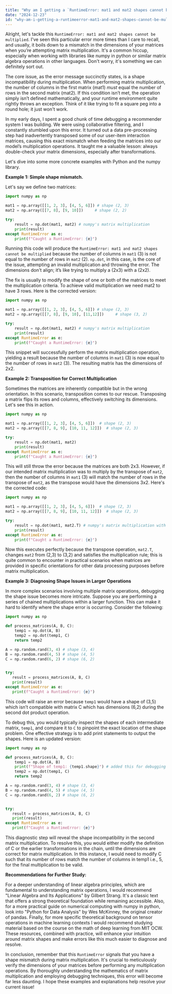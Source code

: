 ```yaml
---
title: "Why am I getting a `RuntimeError: mat1 and mat2 shapes cannot be multiplied` error?"
date: "2024-12-23"
id: "why-am-i-getting-a-runtimeerror-mat1-and-mat2-shapes-cannot-be-multiplied-error"
---
```


Alright, let's tackle this `RuntimeError: mat1 and mat2 shapes cannot be multiplied`. I've seen this particular error more times than I care to recall, and usually, it boils down to a mismatch in the dimensions of your matrices when you’re attempting matrix multiplication. It's a common hiccup, especially when working with libraries like numpy in python or similar matrix algebra operations in other languages. Don't worry, it's something we can definitely sort out.

The core issue, as the error message succinctly states, is a shape incompatibility during multiplication. When performing matrix multiplication, the number of columns in the first matrix (mat1) *must* equal the number of rows in the second matrix (mat2). If this condition isn’t met, the operation simply isn’t defined mathematically, and your runtime environment quite rightly throws an exception. Think of it like trying to fit a square peg into a round hole; it just won't work.

In my early days, I spent a good chunk of time debugging a recommender system I was building. We were using collaborative filtering, and I constantly stumbled upon this error. It turned out a data pre-processing step had inadvertently transposed some of our user-item interaction matrices, causing this exact mismatch when feeding the matrices into our model’s multiplication operations. It taught me a valuable lesson: always double-check your matrix dimensions, especially after transformations.

Let's dive into some more concrete examples with Python and the numpy library.

**Example 1: Simple shape mismatch.**

Let's say we define two matrices:

```python
import numpy as np

mat1 = np.array([[1, 2, 3], [4, 5, 6]]) # shape (2, 3)
mat2 = np.array([[7, 8], [9, 10]])     # shape (2, 2)

try:
    result = np.dot(mat1, mat2) # numpy's matrix multiplication
    print(result)
except RuntimeError as e:
    print(f"Caught a RuntimeError: {e}")
```

Running this code will produce the `RuntimeError: mat1 and mat2 shapes cannot be multiplied` because the number of columns in `mat1` (3) is not equal to the number of rows in `mat2` (2). `np.dot`, in this case, is the core of the issue, attempting an invalid multiplication and throwing the error. The dimensions don't align; it’s like trying to multiply a (2x3) with a (2x2).

The fix is usually to modify the shape of one or both of the matrices to meet the multiplication criteria. To achieve valid multiplication we need mat2 to have 3 rows. Here is the corrected version:

```python
import numpy as np

mat1 = np.array([[1, 2, 3], [4, 5, 6]]) # shape (2, 3)
mat2 = np.array([[7, 8], [9, 10], [11,12]])     # shape (3, 2)

try:
    result = np.dot(mat1, mat2) # numpy's matrix multiplication
    print(result)
except RuntimeError as e:
    print(f"Caught a RuntimeError: {e}")
```

This snippet will successfully perform the matrix multiplication operation, yielding a result because the number of columns in `mat1` (3) is now equal to the number of rows in `mat2` (3). The resulting matrix has the dimensions of 2x2.

**Example 2: Transposition for Correct Multiplication**

Sometimes the matrices are inherently compatible but in the wrong orientation. In this scenario, transposition comes to our rescue. Transposing a matrix flips its rows and columns, effectively switching its dimensions. Let's see this in action.

```python
import numpy as np

mat1 = np.array([[1, 2, 3], [4, 5, 6]])  # shape (2, 3)
mat2 = np.array([[7, 8, 9], [10, 11, 12]])  # shape (2, 3)

try:
    result = np.dot(mat1, mat2)
    print(result)
except RuntimeError as e:
    print(f"Caught a RuntimeError: {e}")
```

This will still throw the error because the matrices are both 2x3. However, if our intended matrix multiplication was to multiply by the transpose of `mat2`, then the number of columns in `mat1` (3) will match the number of rows in the transpose of `mat2`, as the transpose would have the dimensions 3x2. Here's the corrected code:

```python
import numpy as np

mat1 = np.array([[1, 2, 3], [4, 5, 6]])  # shape (2, 3)
mat2 = np.array([[7, 8, 9], [10, 11, 12]])  # shape (2, 3)

try:
    result = np.dot(mat1, mat2.T) # numpy's matrix multiplication with transpose
    print(result)
except RuntimeError as e:
    print(f"Caught a RuntimeError: {e}")
```

Now this executes perfectly because the transpose operation, `mat2.T`, changes `mat2` from (2,3) to (3,2) and satisfies the multiplication rule; this is quite common to encounter in practical scenarios when matrices are provided in specific orientations for other data processing purposes before matrix multiplication.

**Example 3: Diagnosing Shape Issues in Larger Operations**

In more complex scenarios involving multiple matrix operations, debugging the shape issue becomes more intricate. Suppose you are performing a series of chained multiplications within a larger function. This can make it hard to identify where the shape error is occurring. Consider the following:

```python
import numpy as np

def process_matrices(A, B, C):
    temp1 = np.dot(A, B)
    temp2 = np.dot(temp1, C)
    return temp2

A = np.random.rand(3, 4) # shape (3, 4)
B = np.random.rand(4, 5) # shape (4, 5)
C = np.random.rand(6, 2) # shape (6, 2)


try:
   result = process_matrices(A, B, C)
   print(result)
except RuntimeError as e:
   print(f"Caught a RuntimeError: {e}")
```

This code will raise an error because `temp1` would have a shape of (3,5) which isn’t compatible with matrix C which has dimensions (6,2) during the second dot product operation.

To debug this, you would typically inspect the shapes of each intermediate matrix, `temp1`, and compare it to `C` to pinpoint the exact location of the shape problem. One effective strategy is to add print statements to output the shapes. Here is an updated version:

```python
import numpy as np

def process_matrices(A, B, C):
    temp1 = np.dot(A, B)
    print(f"Shape of temp1: {temp1.shape}") # added this for debugging
    temp2 = np.dot(temp1, C)
    return temp2

A = np.random.rand(3, 4) # shape (3, 4)
B = np.random.rand(4, 5) # shape (4, 5)
C = np.random.rand(6, 2) # shape (6, 2)


try:
   result = process_matrices(A, B, C)
   print(result)
except RuntimeError as e:
   print(f"Caught a RuntimeError: {e}")

```
This diagnostic step will reveal the shape incompatibility in the second matrix multiplication. To resolve this, you would either modify the definition of C or the earlier transformations in the chain, until the dimensions are correct for matrix multiplication. In this instance, I would need to modify C such that its number of rows match the number of columns in temp1 i.e., 5, for the final multiplication to be valid.

**Recommendations for Further Study:**

For a deeper understanding of linear algebra principles, which are fundamental to understanding matrix operations, I would recommend "Linear Algebra and Its Applications" by Gilbert Strang. It's a classic text that offers a strong theoretical foundation while remaining accessible. Also, for a more practical guide on numerical computing with numpy in python, look into "Python for Data Analysis" by Wes McKinney, the original creator of pandas. Finally, for more specific theoretical background on tensor operations in machine learning contexts I would recommend studying material based on the course on the math of deep learning from MIT OCW. These resources, combined with practice, will enhance your intuition around matrix shapes and make errors like this much easier to diagnose and resolve.

In conclusion, remember that this `RuntimeError` signals that you have a shape mismatch during matrix multiplication. It's crucial to meticulously verify the dimensions of your matrices before performing any multiplication operations. By thoroughly understanding the mathematics of matrix multiplication and employing debugging techniques, this error will become far less daunting. I hope these examples and explanations help resolve your current issue!
